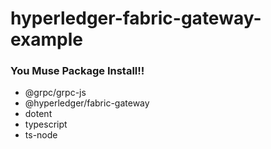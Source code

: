 # hyperledger-fabric-gateway-example

### You Muse Package Install!!
* @grpc/grpc-js
* @hyperledger/fabric-gateway
* dotent
* typescript
* ts-node
